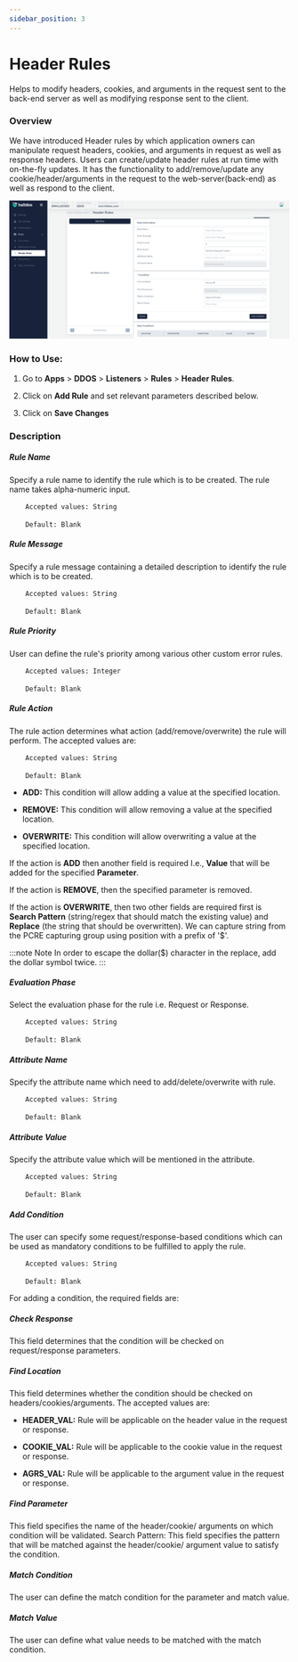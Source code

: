 ```yaml
---
sidebar_position: 3
---
```


# Header Rules
Helps to modify headers, cookies, and arguments in the request sent to the back-end server as well as modifying response sent to the client.

### Overview 
We have introduced Header rules by which application owners can manipulate request headers, cookies, and arguments in request as well as response headers. Users can create/update header rules at run time with on-the-fly updates. It has the functionality to add/remove/update any cookie/header/arguments in the request to the web-server(back-end) as well as respond to the client.

![Header rule](/img/ddos/v7/docs/header.png)

### How to Use:

1. Go to **Apps** > **DDOS** > **Listeners** > **Rules** > **Header Rules**.

2. Click on **Add Rule** and set relevant parameters described below.

3. Click on **Save Changes**

### Description

##### **Rule Name**

Specify a rule name to identify the rule which is to be created. The rule name takes alpha-numeric input.

```
    Accepted values: String

    Default: Blank
```


##### **Rule Message**

Specify a rule message containing a detailed description to identify the rule which is to be created.

```
    Accepted values: String

    Default: Blank
```


##### **Rule Priority**

User can define the rule's priority among various other custom error rules.

```
    Accepted values: Integer

    Default: Blank
```


##### **Rule Action**

The rule action determines what action (add/remove/overwrite) the rule will perform. The accepted values are:

```
    Accepted values: String

    Default: Blank
```


 - **ADD:** This condition will allow adding a value at the specified location.

 - **REMOVE:** This condition will allow removing a value at the specified location.

 - **OVERWRITE:** This condition will allow overwriting a value at the specified location.

If the action is **ADD** then another field is required I.e., **Value** that will be added for the specified **Parameter**.

If the action is **REMOVE**, then the specified parameter is removed.

If the action is **OVERWRITE**, then two other fields are required first is **Search Pattern** (string/regex that should match the existing value) and **Replace** (the string that should be overwritten). We can capture string from the PCRE capturing group using position with a prefix of '$'. 

:::note Note
In order to escape the dollar($) character in the replace, add the dollar symbol twice.
:::

##### **Evaluation Phase**

Select the evaluation phase for the rule i.e. Request or Response.

```
    Accepted values: String

    Default: Blank
```


##### **Attribute Name**

Specify the attribute name which need to add/delete/overwrite with rule.

```
    Accepted values: String

    Default: Blank
```


##### **Attribute Value**

Specify the attribute value which will be mentioned in the attribute.

```
    Accepted values: String

    Default: Blank
```


##### **Add Condition**

The user can specify some request/response-based conditions which can be used as mandatory conditions to be fulfilled to apply the rule.

```
    Accepted values: String

    Default: Blank
```


For adding a condition, the required fields are:


##### **Check Response**

This field determines that the condition will be checked on request/response parameters.

##### **Find Location**

This field determines whether the condition should be checked on headers/cookies/arguments. The accepted values are:

 - **HEADER_VAL:** Rule will be applicable on the header value in the request or response.

 - **COOKIE_VAL:** Rule will be applicable to the cookie value in the request or response.

 - **AGRS_VAL:** Rule will be applicable to the argument value in the request or response. 

##### **Find Parameter**

This field specifies the name of the header/cookie/ arguments on which condition will be validated. Search Pattern: This field specifies the pattern that will be matched against the header/cookie/ argument value to satisfy the condition.

##### **Match Condition**

The user can define the match condition for the parameter and match value.

##### **Match Value**

The user can define what value needs to be matched with the match condition.

